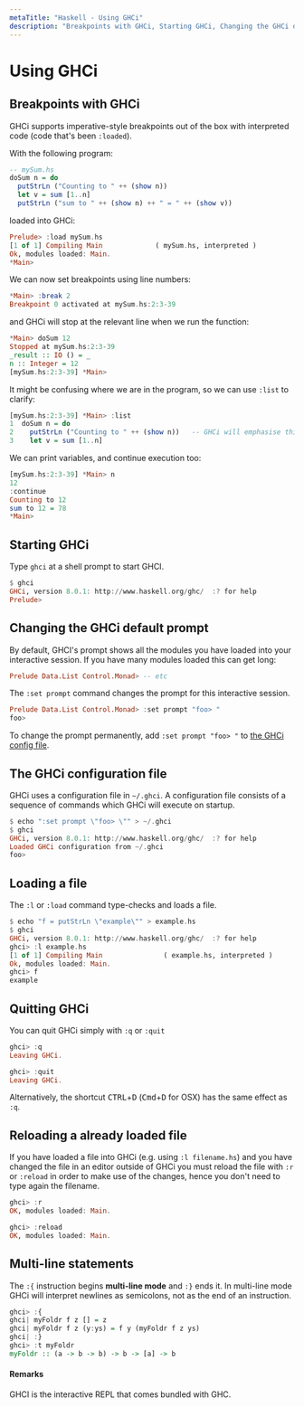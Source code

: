 ```yaml
---
metaTitle: "Haskell - Using GHCi"
description: "Breakpoints with GHCi, Starting GHCi, Changing the GHCi default prompt, The GHCi configuration file, Loading a file, Quitting GHCi, Reloading a already loaded file, Multi-line statements"
---
```


# Using GHCi



## Breakpoints with GHCi


GHCi supports imperative-style breakpoints out of the box with interpreted code (code that's been `:loaded`).

With the following program:

```hs
-- mySum.hs
doSum n = do
  putStrLn ("Counting to " ++ (show n))
  let v = sum [1..n]
  putStrLn ("sum to " ++ (show n) ++ " = " ++ (show v))

```

loaded into GHCi:

```hs
Prelude> :load mySum.hs 
[1 of 1] Compiling Main             ( mySum.hs, interpreted )
Ok, modules loaded: Main.
*Main> 

```

We can now set breakpoints using line numbers:

```hs
*Main> :break 2
Breakpoint 0 activated at mySum.hs:2:3-39

```

and GHCi will stop at the relevant line when we run the function:

```hs
*Main> doSum 12
Stopped at mySum.hs:2:3-39
_result :: IO () = _
n :: Integer = 12
[mySum.hs:2:3-39] *Main> 

```

It might be confusing where we are in the program, so we can use `:list` to clarify:

```hs
[mySum.hs:2:3-39] *Main> :list
1  doSum n = do
2    putStrLn ("Counting to " ++ (show n))   -- GHCi will emphasise this line, as that's where we've stopped
3    let v = sum [1..n]

```

We can print variables, and continue execution too:

```hs
[mySum.hs:2:3-39] *Main> n
12
:continue 
Counting to 12
sum to 12 = 78
*Main> 

```



## Starting GHCi


Type `ghci` at a shell prompt to start GHCI.

```hs
$ ghci
GHCi, version 8.0.1: http://www.haskell.org/ghc/  :? for help
Prelude> 

```



## Changing the GHCi default prompt


By default, GHCI's prompt shows all the modules you have loaded into your interactive session. If you have many modules loaded this can get long:

```hs
Prelude Data.List Control.Monad> -- etc

```

The `:set prompt` command changes the prompt for this interactive session.

```hs
Prelude Data.List Control.Monad> :set prompt "foo> "
foo> 

```

To change the prompt permanently, add `:set prompt "foo> "` to [the GHCi config file](http://stackoverflow.com/documentation/haskell/3407/using-ghci/11725/the-ghci-configuration-file#t=201607271346556420958).



## The GHCi configuration file


GHCi uses a configuration file in `~/.ghci`. A configuration file consists of a sequence of commands which GHCi will execute on startup.

```hs
$ echo ":set prompt \"foo> \"" > ~/.ghci
$ ghci
GHCi, version 8.0.1: http://www.haskell.org/ghc/  :? for help
Loaded GHCi configuration from ~/.ghci
foo> 

```



## Loading a file


The `:l` or `:load` command type-checks and loads a file.

```hs
$ echo "f = putStrLn \"example\"" > example.hs
$ ghci
GHCi, version 8.0.1: http://www.haskell.org/ghc/  :? for help
ghci> :l example.hs
[1 of 1] Compiling Main               ( example.hs, interpreted )
Ok, modules loaded: Main.
ghci> f
example

```



## Quitting GHCi


You can quit GHCi simply with `:q` or `:quit`

```hs
ghci> :q
Leaving GHCi.

ghci> :quit
Leaving GHCi.

```

Alternatively, the shortcut <kbd>CTRL</kbd>+<kbd>D</kbd> (<kbd>Cmd</kbd>+<kbd>D</kbd> for OSX) has the same effect as `:q`.



## Reloading a already loaded file


If you have loaded a file into GHCi (e.g. using `:l filename.hs`) and you have changed the file in an editor outside of GHCi you must reload the file with `:r` or `:reload` in order to make use of the changes, hence you don't need to type again the filename.

```hs
ghci> :r
OK, modules loaded: Main.

ghci> :reload
OK, modules loaded: Main.

```



## Multi-line statements


The `:{` instruction begins **multi-line mode** and `:}` ends it. In multi-line mode GHCi will interpret newlines as semicolons, not as the end of an instruction.

```hs
ghci> :{
ghci| myFoldr f z [] = z
ghci| myFoldr f z (y:ys) = f y (myFoldr f z ys)
ghci| :}
ghci> :t myFoldr
myFoldr :: (a -> b -> b) -> b -> [a] -> b

```



#### Remarks


GHCI is the interactive REPL that comes bundled with GHC.


